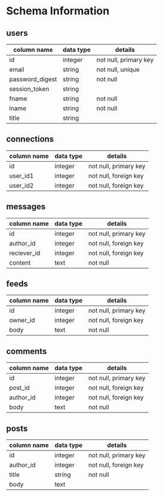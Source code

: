 # Schema Information

## users
column name     | data type | details
----------------|-----------|-----------------------
id              | integer   | not null, primary key
email           | string    | not null, unique
password_digest | string    | not null
session_token   | string    |
fname           | string    | not null
lname           | string    | not null
title           | string    |

## connections
column name | data type | details
------------|-----------|-----------------------
id          | integer   | not null, primary key
user_id1    | integer   | not null, foreign key
user_id2    | integer   | not null, foreign key

## messages
column name | data type | details
------------|-----------|-----------------------
id          | integer   | not null, primary key
author_id   | integer   | not null, foreign key
reciever_id | integer   | not null, foreign key
content     | text      | not null

## feeds
column name | data type | details
------------|-----------|-----------------------
id          | integer   | not null, primary key
owner_id    | integer   | not null, foreign key
body        | text      | not null

## comments
column name | data type | details
------------|-----------|-----------------------
id          | integer   | not null, primary key
post_id     | integer   | not null, foreign key
author_id   | integer   | not null, foreign key
body        | text      | not null

## posts
column name | data type | details
------------|-----------|-----------------------
id          | integer   | not null, primary key
author_id   | integer   | not null, foreign key
title       | string    | not null
body        | text      |
